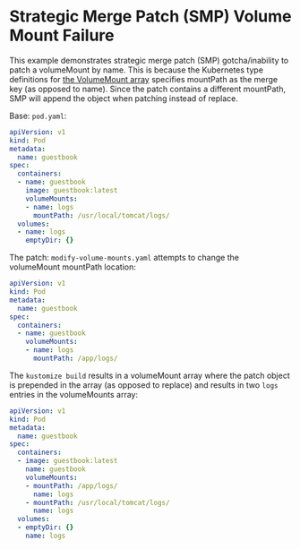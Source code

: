 # Strategic Merge Patch (SMP) Volume Mount Failure

This example demonstrates strategic merge patch (SMP) gotcha/inability
to patch a volumeMount by name. This is because the Kubernetes type
definitions for 
[the VolumeMount array](https://github.com/kubernetes/api/blob/d04500c8c3dda9c980b668c57abc2ca61efcf5c4/core/v1/types.go#L2113-L2115) specifies mountPath as the merge key (as opposed to name). Since the patch contains a different mountPath, SMP will
append the object when patching instead of replace.

Base: `pod.yaml`:
```yaml
apiVersion: v1
kind: Pod
metadata:
  name: guestbook
spec:
  containers:
  - name: guestbook
    image: guestbook:latest
    volumeMounts:
    - name: logs
      mountPath: /usr/local/tomcat/logs/
  volumes:
  - name: logs
    emptyDir: {}
```

The patch: `modify-volume-mounts.yaml` attempts to change the volumeMount mountPath location:
```yaml
apiVersion: v1
kind: Pod
metadata:
  name: guestbook
spec:
  containers:
  - name: guestbook
    volumeMounts:
    - name: logs
      mountPath: /app/logs/
```

The `kustomize build` results in a volumeMount array where the patch object is prepended in the array
(as opposed to replace) and results in two `logs` entries in the volumeMounts array:

```yaml
apiVersion: v1
kind: Pod
metadata:
  name: guestbook
spec:
  containers:
  - image: guestbook:latest
    name: guestbook
    volumeMounts:
    - mountPath: /app/logs/
      name: logs
    - mountPath: /usr/local/tomcat/logs/
      name: logs
  volumes:
  - emptyDir: {}
    name: logs
```